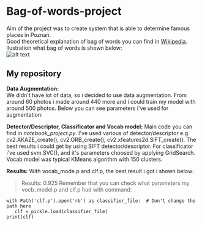 # Bag-of-words-project  

Aim of the project was to create system that is able to determine famous places in Poznań.  
Good theoretical explanation of bag of words you can find in [Wikipedia](https://en.wikipedia.org/wiki/Bag-of-words_model).  
Ilustration what bag of words is shown below:  
![alt text](https://www.analyticssteps.com/backend/media/uploads/2019/09/06/image-20190906164045-2.jpeg)  

## My repository
**Data Augmentation:**  
We didn't have lot of data, so i decided to use data augmentation. From around 60 photos i made around 440 more and i could train my model with around 500 photos. Below you can see parameters i've used for augmentation:  

**Detector/Descriptor, Classificator and Vocab model:**
Main code you can find in *notebook_project.py*. I've used various of detector/descriptor e.g cv2.AKAZE_create(), cv2.ORB_create(), cv2.xfeatures2d.SIFT_create().
The best results i could get by using SIFT detector/descriptor. For classificator i've used svm.SVC(), and it's parameters choosed by applying GridSearch. Vocab model was typical KMeans algorithm with 150 clusters.

**Results:**
With vocab_mode.p and clf.p, the best result i got i shown below:  
> Results: 0.925 
 Remember that you can check what parameters my vocb_model.p and clf.p had with command:  
 ```
 with Path('clf.p').open('rb') as classifier_file:  # Don't change the path here
    clf = pickle.load(classifier_file)
print(clf)
 ```




